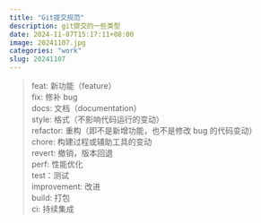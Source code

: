 ```yaml
---
title: "Git提交规范"
description: git提交的一些类型
date: 2024-11-07T15:17:11+08:00
image: 20241107.jpg
categories: "work"
slug: 20241107
---
```


> feat: 新功能（feature）<br>
> fix: 修补 bug<br>
> docs: 文档（documentation）<br>
> style: 格式（不影响代码运行的变动）<br>
> refactor: 重构（即不是新增功能，也不是修改 bug 的代码变动）<br>
> chore: 构建过程或辅助工具的变动<br>
> revert: 撤销，版本回退<br>
> perf: 性能优化<br>
> test：测试<br>
> improvement: 改进<br>
> build: 打包<br>
> ci: 持续集成<br>
